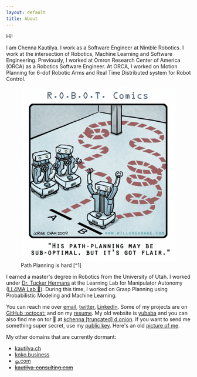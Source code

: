 ```yaml
---
layout: default
title: About
---
```


Hi!

I am Chenna Kautilya. I work as a Software Engineer at Nimble Robotics. I work
at the intersection of Robotics, Machine Learning and Software Engineering.
Previously, I worked at Omron Research Center of America (ORCA) as a Robotics
Software Engineer. At ORCA, I worked on Motion Planning for 6-dof Robotic Arms and
Real Time Distributed system for Robot Control.

<figure>
  <picture>
    <source type="image/webp" srcset="/assets/images/path_planning_01.600h.webp">
    <source type="image/jpeg" srcset="/assets/images/path_planning_01.600h.jpg">
    <img src="/assets/images/path_planning_01.600h.png" alt="Path Planning is hard" class="center">
  </picture>
<figcaption markdown="1">Path Planning is hard [^1]
</figcaption>
</figure>

I earned a master's degree in Robotics from the University of Utah.
I worked under [Dr. Tucker Hermans](http://www.cs.utah.edu/~thermans/) at the
Learning Lab for Manipulator Autonomy ([LL4MA Lab 🦙](https://robot-learning.cs.utah.edu/)).
During this time, I worked on Grasp Planning using Probabilistic Modeling and
Machine Learning.

You can reach me over [email](mailto:hi@chenna.me),
[twitter](https://twitter.com/{{site.twitter_username}}),
[LinkedIn](https://www.linkedin.com/in/{{site.linkedin_username}}). Some of my
projects are on [GitHub :octocat:](https://github.com/{{site.github_username}}) and on
my [resume](https://resume.chenna.me/). My old
website is [yubaba](http://yubaba.herokuapp.com) and you can also find me on
tor 🧅 at [kchenna [truncated] d.onion](http://kchennaidgy3hvkhzesbde5jgob6434fucyntd34fhiadjfvjfcjzbid.onion/).
If you want to send me something super secret, use my [public key](https://keybase.io/hashb/pgp_keys.asc).
Here's an old [picture of me](/headshot).

My other domains that are currently dormant:
- [kautilya.ch](https://kautilya.ch/)
- [koko.business](https://koko.business/)
- [ௐ.com](https://ௐ.com/)
- [~~kautilya-consulting.com~~](https://kautilya-consulting.com)

<!--
English  |:|&nbsp;  Kautilya
Telugu  |:|&nbsp;  కౌటిల్య
Kannada  |:|&nbsp;  ಕೌಟಿಲ್ಯ
Tamil  |:|&nbsp;  கௌடில்ய
Hindi  |:|&nbsp;  कौटिल्य
Japanese  |:|&nbsp;  コウティリア
Persian  |:|&nbsp; کوتلیا
-->

[^1]: This picture was taken from [Jorge Cham](http://phdcomics.com/)'s work for [Willow Garage](http://www.willowgarage.com/blog/2009/09/04/robot-comics-path-planning) as part of the R.O.B.O.T. Comics series.

